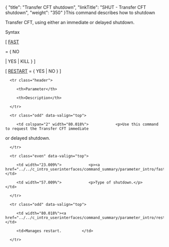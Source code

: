 {
    "title": "Transfer CFT shutdown",
    "linkTitle": "SHUT - Transfer CFT shutdown",
    "weight": "350"
}<span id="About_the_SHUT_Command"></span>This command describes how to shutdown
Transfer CFT, using either an immediate or delayed shutdown.

Syntax

\[ [FAST](../../c_intro_userinterfaces/command_summary/parameter_intro/fast)
= { NO
| YES | KILL } \]

\[ [RESTART](../../c_intro_userinterfaces/command_summary/parameter_intro/restart) = { YES | NO } \]

<table data-cellspacing="0">
   <thead>
      <tr class="header">
         <th>Parameter</th>
         <th>Description</th>
      </tr>
   </thead>
   <tbody>
      <tr class="odd" data-valign="top">
         <td colspan="2" width="80.018%">            <p>Use this command to request the Transfer CFT immediate
or delayed shutdown.</p>         </td>
      </tr>
      <tr class="even" data-valign="top">
         <td width="23.009%">            <p><a href="../../c_intro_userinterfaces/command_summary/parameter_intro/fast">FAST</a> </p>         </td>
         <td width="57.009%">            <p>Type of shutdown.</p>         </td>
      </tr>
      <tr class="odd" data-valign="top">
         <td width="80.018%"><a href="../../c_intro_userinterfaces/command_summary/parameter_intro/restart">RESTART</a>         </td>
         <td>Manages restart.         </td>
      </tr>
   </tbody>
</table>

